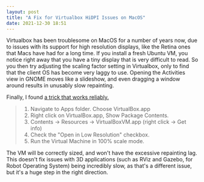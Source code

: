 ```yaml
---
layout: post
title: "A Fix for Virtualbox HiDPI Issues on MacOS"
date: 2021-12-30 18:51
---
```


Virtualbox has been troublesome on MacOS for a number of years now, due to issues with its support for high resolution displays, like the Retina ones that Macs have had for a long time. If you install a fresh Ubuntu VM, you notice right away that you have a tiny display that is very difficult to read. So you then try adjusting the scaling factor setting in Virtualbox, only to find that the client OS has become very laggy to use. Opening the Activities view in GNOME moves like a slideshow, and even dragging a window around results in unusably slow repainting.

Finally, I found [a trick that works reliably.](https://forums.virtualbox.org/viewtopic.php?f=8&t=90446&p=473464&hilit=slow)

> 1. Navigate to Apps folder. Choose VirtualBox.app
> 2. Right click on VirtualBox.app, Show Package Contents.
> 3. Contents -> Resources -> VirtualBoxVM.app (right click -> Get info)
> 4. Check the "Open in Low Resolution" checkbox.
> 5. Run the Virtual Machine in 100% scale mode.

The VM will be correctly sized, and won't have the excessive repainting lag. This doesn't fix issues with 3D applications (such as RViz and Gazebo, for Robot Operating System) being incredibly slow, as that's a different issue, but it's a huge step in the right direction.